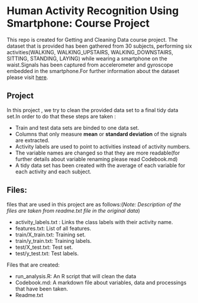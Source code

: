 # Human Activity Recognition Using Smartphone: Course Project
This repo is created for Getting and Cleaning Data course project. The dataset that is provided has been gathered from 30 subjects, performing six activities(WALKING, WALKING_UPSTAIRS, WALKING_DOWNSTAIRS, SITTING, STANDING, LAYING) while wearing a smartphone on the waist.Signals has been captured from accelerometer and gyroscope embedded in the smartphone.For further information about the dataset  please visit [here](http://archive.ics.uci.edu/ml/datasets/Human+Activity+Recognition+Using+Smartphones).
## Project
In this project , we try to clean the provided data set to a final tidy data set.In order to do that these steps are taken : 
* Train and test data sets  are binded to one data set.
* Columns that only measure **mean** or **standard deviation** of the signals are extracted.
* Activity labels are used to point to activities instead of activity numbers.
* The variable names are changed so that they are more readable(for further details about variable renaming please read Codebook.md)
* A tidy data set has been created with the average of each variable for each activity and each subject.

## Files: 
files that are used in this project are as follows:(*Note: Description of the files are taken from readme.txt file in the original data*)

* activity_labels.txt : Links the class labels with their activity name. 
* features.txt: List of all features.
* train/X_train.txt: Training set.
* train/y_train.txt: Training labels.
* test/X_test.txt: Test set.
* test/y_test.txt: Test labels.

Files that are created:
* run_analysis.R: An R script that will clean the data 
* Codebook.md: A markdown file about variables, data and processings that have been taken.
* Readme.txt

